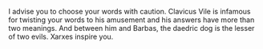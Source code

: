 I advise you to choose your words with caution. Clavicus Vile is infamous for twisting your words to his amusement and his answers have more than two meanings.
And between him and Barbas, the daedric dog is the lesser of two evils. Xarxes inspire you.

